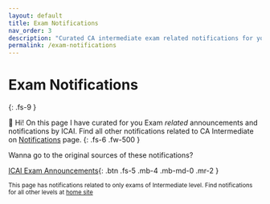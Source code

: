 ```yaml
---
layout: default
title: Exam Notifications
nav_order: 3
description: "Curated CA intermediate exam related notifications for you, save this page or print it out to have a solid view."
permalink: /exam-notifications
---
```

# Exam Notifications
{: .fs-9 }

👋 Hi! On this page I have curated for you Exam *related* announcements and notifications by ICAI. Find all other notifications related to CA Intermediate on [Notifications](/notifications.md) page.
{: .fs-6 .fw-500 }

Wanna go to the original sources of these notifications?

[ICAI Exam Announcements](https://www.icai.org/category/intermediate-course){: .btn .fs-5 .mb-4 .mb-md-0 .mr-2 }

<small>This page has notifications related to only exams of Intermediate level. Find notifications for all other levels at [home site](https://www.mrcharteredcurator.github.io)</small>

